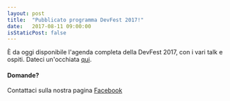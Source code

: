 ```yaml
---
layout: post
title:  "Pubblicato programma DevFest 2017!"
date:   2017-08-11 09:00:00
isStaticPost: false
---
```

È da oggi disponibile l'agenda completa della DevFest 2017, con i vari talk e ospiti.
Dateci un'occhiata [qui](http://gdgbari.org/schedule/).

#### Domande?
Contattaci sulla nostra pagina [Facebook](https://www.facebook.com/GDGBari/)
